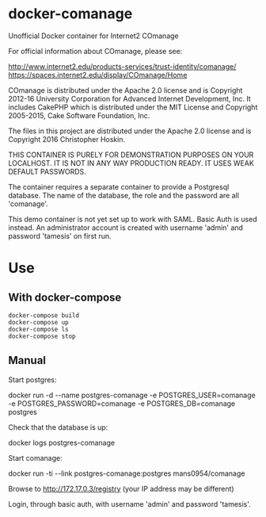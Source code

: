 # docker-comanage
Unofficial Docker container for Internet2 COmanage

For official information about COmanage, please see:

http://www.internet2.edu/products-services/trust-identity/comanage/
https://spaces.internet2.edu/display/COmanage/Home

COmanage is distributed under the Apache 2.0 license and is Copyright 2012-16 University Corporation for Advanced Internet Development, Inc. It includes CakePHP which is distributed under the MIT License and Copyright 2005-2015, Cake Software Foundation, Inc.

The files in this project are distributed under the Apache 2.0 license and is Copyright 2016 Christopher Hoskin.

THIS CONTAINER IS PURELY FOR DEMONSTRATION PURPOSES ON YOUR LOCALHOST. IT IS NOT IN ANY WAY PRODUCTION READY. IT USES WEAK DEFAULT PASSWORDS.

The container requires a separate container to provide a Postgresql database. The name of the database, the role and the password are all 'comanage'.

This demo container is not yet set up to work with SAML. Basic Auth is used instead. An administrator account is created with username 'admin' and password 'tamesis' on first run.


# Use

## With docker-compose

```
docker-compose build
docker-compose up
docker-compose ls
docker-compose stop
```


## Manual

Start postgres:

docker run -d --name postgres-comanage -e POSTGRES_USER=comanage -e POSTGRES_PASSWORD=comanage -e POSTGRES_DB=comanage postgres

Check that the database is up:

docker logs postgres-comanage

Start comanage:

docker run -ti --link postgres-comanage:postgres mans0954/comanage

Browse to http://172.17.0.3/registry (your IP address may be different)

Login, through basic auth, with username 'admin' and password 'tamesis'.

